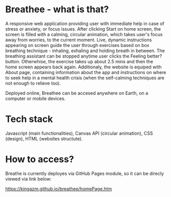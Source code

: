 # Breathee - what is that?

A responsive web application providing user with immediate help in case of stress or anxiety, or focus issues.
After clicking Start on home screen, the screen is filled with a calming, circular animation, which takes user's focus away from worries, to the current moment.
Live, dynamic instructions appearing on screen guide the user through exercises based on box breathing technique - inhaling, exhaling and holding breath in between.
The breathing assistant can be stopped anytime user clicks the Feeling better? button. Otherwhise, the exercise takes up about 2.5 mins and then the home screen appears back again.
Additionaly, the website is equiped with About page, containing information about the app and instructions on where to seek help in a mental health crisis (when the self-calming techniques are not enough to relieve too).

Deployed online, Breathee can be accesed anywhere on Earth, on a computer or mobile devices.

# Tech stack

Javascript (main functionalities), Canvas API (circular animation), CSS (design), HTML (websites structute).

# How to access?

Breathe is currently deployes via GitHub Pages module, so it can be direcly viewed via link below:

https://kingazm.github.io/breathee/homePage.htm
